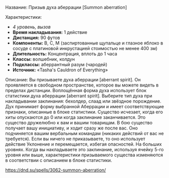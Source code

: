 Название: Призыв духа аберрации \[Summon aberration] 

Характеристики:
- *4 уровень, вызов*
- **Время накладывания:** 1 действие
- **Дистанция:** 90 футов
- **Компоненты:** В, С, М (заспиртованные щупальце и глазное яблоко в сосуде с платиновой инкрустацией стоимостью не менее 400 зм)
- **Длительность:** Концентрация, вплоть до 1 часа
- **Классы:** волшебник, колдун
- **Подклассы:** аберрантный разум (чародей)
- **Источник:** «Tasha's Cauldron of Everything»

Описание:
Вы призываете духа аберрации [aberrant spirit]. Он проявляется в свободном пространстве, которое вы можете видеть в пределах дистанции. Воплощённая форма духа использует блок статистики духа аберрации [aberrant spirit]. Выберите тип духа при накладывании заклинания: бехолдер, слаад или звёздное порождение. Дух принимает форму выбранной Аберрации и имеет соответствующие признаки, описанные в блоке статистики. Существо исчезает, когда его хиты опускаются до 0 или когда заклинание заканчивается.
Это существо дружелюбно к вам и вашим товарищам. В бою существо получает вашу инициативу, и ходит сразу же после вас. Оно подчиняется вашим вербальным командам (никаких действий от вас не требуется). Если вы ничего не приказываете, то оно использует действие Уклонение и перемещается, избегая опасностей.
На больших уровнях. Когда вы накладываете это заклинание, используя ячейку 5-го уровня или выше, характеристики призываемого существа изменяются в соответствии с описанием в блоке статистики.

https://dnd.su/spells/3062-summon-aberration/